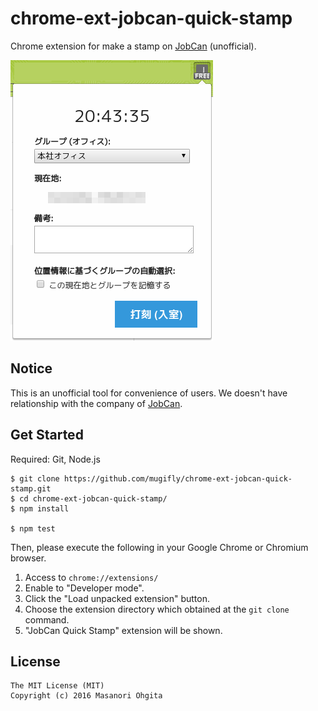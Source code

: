 # chrome-ext-jobcan-quick-stamp
Chrome extension for make a stamp on [JobCan](http://jobcan.ne.jp/) (unofficial).

![Screen shot](https://raw.githubusercontent.com/mugifly/chrome-ext-jobcan-quick-stamp/master/images/screenshot.png)

## Notice
This is an unofficial tool for convenience of users.
We doesn't have relationship with the company of [JobCan](http://jobcan.ne.jp/).

## Get Started

Required: Git, Node.js

```
$ git clone https://github.com/mugifly/chrome-ext-jobcan-quick-stamp.git
$ cd chrome-ext-jobcan-quick-stamp/
$ npm install

$ npm test
```

Then, please execute the following in your Google Chrome or Chromium browser.

1. Access to ``chrome://extensions/``
2. Enable to "Developer mode".
3. Click the "Load unpacked extension" button.
4. Choose the extension directory which obtained at the ``git clone`` command.
5. "JobCan Quick Stamp" extension will be shown.

## License

```
The MIT License (MIT)
Copyright (c) 2016 Masanori Ohgita
```

